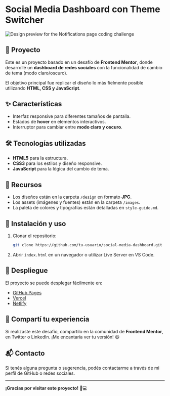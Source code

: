 # Social Media Dashboard con Theme Switcher

![Design preview for the Notifications page coding challenge](./design/desktop-preview.jpg)

## 🚀 Proyecto
Este es un proyecto basado en un desafío de **Frontend Mentor**, donde desarrollé un **dashboard de redes sociales** con la funcionalidad de cambio de tema (modo claro/oscuro).

El objetivo principal fue replicar el diseño lo más fielmente posible utilizando **HTML, CSS y JavaScript**.

## ✨ Características
- Interfaz responsive para diferentes tamaños de pantalla.
- Estados de **hover** en elementos interactivos.
- Interruptor para cambiar entre **modo claro y oscuro**.

## 🛠 Tecnologías utilizadas
- **HTML5** para la estructura.
- **CSS3** para los estilos y diseño responsive.
- **JavaScript** para la lógica del cambio de tema.

## 📂 Recursos
- Los diseños están en la carpeta `/design` en formato **JPG**.
- Los assets (imágenes y fuentes) están en la carpeta `/images`.
- La paleta de colores y tipografías están detalladas en `style-guide.md`.

## 📌 Instalación y uso
1. Clonar el repositorio:
   ```sh
   git clone https://github.com/tu-usuario/social-media-dashboard.git
   ```
2. Abrir `index.html` en un navegador o utilizar Live Server en VS Code.

## 🚀 Despliegue
El proyecto se puede desplegar fácilmente en:
- [GitHub Pages](https://pages.github.com/)
- [Vercel](https://vercel.com/)
- [Netlify](https://www.netlify.com/)

## 📢 Compartí tu experiencia
Si realizaste este desafío, compartilo en la comunidad de **Frontend Mentor**, en Twitter o LinkedIn. ¡Me encantaría ver tu versión! 😃

## 📬 Contacto
Si tenés alguna pregunta o sugerencia, podés contactarme a través de mi perfil de GitHub o redes sociales.

---

**¡Gracias por visitar este proyecto!** 🎨💻

